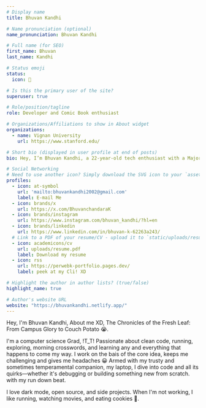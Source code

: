 ```yaml
---
# Display name
title: Bhuvan Kandhi

# Name pronunciation (optional)
name_pronunciation: Bhuvan Kandhi

# Full name (for SEO)
first_name: Bhuvan
last_name: Kandhi

# Status emoji
status:
  icon: 🥕

# Is this the primary user of the site?
superuser: true

# Role/position/tagline
role: Developer and Comic Book enthusiast

# Organizations/Affiliations to show in About widget
organizations:
  - name: Vignan University
    url: https://www.stanford.edu/

# Short bio (displayed in user profile at end of posts)
bio: Hey, I’m Bhuvan Kandhi, a 22-year-old tech enthusiast with a Major in Information Technology. I’m passionate about clean code and love tackling complex problems. Recently, I had the opportunity to work at NRSC ISRO on cyclone analysis, which was an incredible experience. I’m always up for a challenge—whether it’s coding, exploring new technologies, or learning something completely new. Right now, I’m focused on Azure, honing my skills in cloud solutions, deployment strategies, and managing resources effectively.

# Social Networking
# Need to use another icon? Simply download the SVG icon to your `assets/media/icons/` folder.
profiles:
  - icon: at-symbol
    url: 'mailto:bhuvankandhi2002@gmail.com'
    label: E-mail Me
  - icon: brands/x
    url: https://x.com/BhuvanchandaraK
  - icon: brands/instagram
    url: https://www.instagram.com/bhuvan_kandhi/?hl=en
  - icon: brands/linkedin
    url: https://www.linkedin.com/in/bhuvan-k-62263a243/
  # Link to a PDF of your resume/CV - upload it to `static/uploads/resume.pdf`
  - icon: academicons/cv
    url: uploads/resume.pdf
    label: Download my resume
  - icon: rss
    url: https://perwebk-portfolio.pages.dev/
    label: peek at my Cli! XD

# Highlight the author in author lists? (true/false)
highlight_name: true

# Author's website URL
website: "https://bhuvankandhi.netlify.app/"
---
```


Hey, I'm Bhuvan Kandhi, About me XD, The Chronicles of the Fresh Leaf: From Campus Glory to Couch Potato 😭.

<!--more-->

I'm a computer science Grad, !T_T! Passionate about clean code, running, exploring, 
morning crosswords, and learning any and everything that happens to come my way. I work on the bais of 
the core idea, keeps me challenging and gives me headaches 😀 Armed with my trusty and sometimes temperamental companion, my laptop, I dive into code and all its quirks—whether it's debugging or building something new from scratch.
with my run down beat.

<!--more-->

I love dark mode, open source, and side projects. When I'm not working, I like running, watching movies, and eating cookies 🍪.
